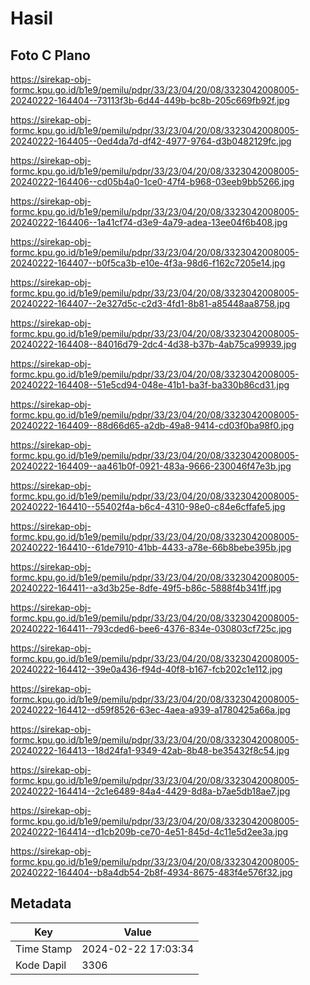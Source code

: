 # Hasil

## Foto C Plano

https://sirekap-obj-formc.kpu.go.id/b1e9/pemilu/pdpr/33/23/04/20/08/3323042008005-20240222-164404--73113f3b-6d44-449b-bc8b-205c669fb92f.jpg

https://sirekap-obj-formc.kpu.go.id/b1e9/pemilu/pdpr/33/23/04/20/08/3323042008005-20240222-164405--0ed4da7d-df42-4977-9764-d3b0482129fc.jpg

https://sirekap-obj-formc.kpu.go.id/b1e9/pemilu/pdpr/33/23/04/20/08/3323042008005-20240222-164406--cd05b4a0-1ce0-47f4-b968-03eeb9bb5266.jpg

https://sirekap-obj-formc.kpu.go.id/b1e9/pemilu/pdpr/33/23/04/20/08/3323042008005-20240222-164406--1a41cf74-d3e9-4a79-adea-13ee04f6b408.jpg

https://sirekap-obj-formc.kpu.go.id/b1e9/pemilu/pdpr/33/23/04/20/08/3323042008005-20240222-164407--b0f5ca3b-e10e-4f3a-98d6-f162c7205e14.jpg

https://sirekap-obj-formc.kpu.go.id/b1e9/pemilu/pdpr/33/23/04/20/08/3323042008005-20240222-164407--2e327d5c-c2d3-4fd1-8b81-a85448aa8758.jpg

https://sirekap-obj-formc.kpu.go.id/b1e9/pemilu/pdpr/33/23/04/20/08/3323042008005-20240222-164408--84016d79-2dc4-4d38-b37b-4ab75ca99939.jpg

https://sirekap-obj-formc.kpu.go.id/b1e9/pemilu/pdpr/33/23/04/20/08/3323042008005-20240222-164408--51e5cd94-048e-41b1-ba3f-ba330b86cd31.jpg

https://sirekap-obj-formc.kpu.go.id/b1e9/pemilu/pdpr/33/23/04/20/08/3323042008005-20240222-164409--88d66d65-a2db-49a8-9414-cd03f0ba98f0.jpg

https://sirekap-obj-formc.kpu.go.id/b1e9/pemilu/pdpr/33/23/04/20/08/3323042008005-20240222-164409--aa461b0f-0921-483a-9666-230046f47e3b.jpg

https://sirekap-obj-formc.kpu.go.id/b1e9/pemilu/pdpr/33/23/04/20/08/3323042008005-20240222-164410--55402f4a-b6c4-4310-98e0-c84e6cffafe5.jpg

https://sirekap-obj-formc.kpu.go.id/b1e9/pemilu/pdpr/33/23/04/20/08/3323042008005-20240222-164410--61de7910-41bb-4433-a78e-66b8bebe395b.jpg

https://sirekap-obj-formc.kpu.go.id/b1e9/pemilu/pdpr/33/23/04/20/08/3323042008005-20240222-164411--a3d3b25e-8dfe-49f5-b86c-5888f4b341ff.jpg

https://sirekap-obj-formc.kpu.go.id/b1e9/pemilu/pdpr/33/23/04/20/08/3323042008005-20240222-164411--793cded6-bee6-4376-834e-030803cf725c.jpg

https://sirekap-obj-formc.kpu.go.id/b1e9/pemilu/pdpr/33/23/04/20/08/3323042008005-20240222-164412--39e0a436-f94d-40f8-b167-fcb202c1e112.jpg

https://sirekap-obj-formc.kpu.go.id/b1e9/pemilu/pdpr/33/23/04/20/08/3323042008005-20240222-164412--d59f8526-63ec-4aea-a939-a1780425a66a.jpg

https://sirekap-obj-formc.kpu.go.id/b1e9/pemilu/pdpr/33/23/04/20/08/3323042008005-20240222-164413--18d24fa1-9349-42ab-8b48-be35432f8c54.jpg

https://sirekap-obj-formc.kpu.go.id/b1e9/pemilu/pdpr/33/23/04/20/08/3323042008005-20240222-164414--2c1e6489-84a4-4429-8d8a-b7ae5db18ae7.jpg

https://sirekap-obj-formc.kpu.go.id/b1e9/pemilu/pdpr/33/23/04/20/08/3323042008005-20240222-164414--d1cb209b-ce70-4e51-845d-4c11e5d2ee3a.jpg

https://sirekap-obj-formc.kpu.go.id/b1e9/pemilu/pdpr/33/23/04/20/08/3323042008005-20240222-164404--b8a4db54-2b8f-4934-8675-483f4e576f32.jpg


## Metadata

| Key        | Value               |
| ---------- | ------------------- |
| Time Stamp | 2024-02-22 17:03:34 |
| Kode Dapil | 3306                |



